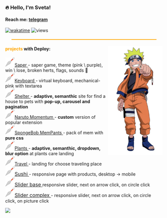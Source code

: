 ### 🔥 Hello, I'm Sveta!
#### Reach me: <a href="https://t.me/sosukii" target="_blanc">telegram</a>



[![wakatime](https://wakatime.com/badge/user/45da4036-f494-4815-8b23-dfe2521a6589.svg)](https://wakatime.com/@45da4036-f494-4815-8b23-dfe2521a6589)
![views](https://komarev.com/ghpvc/?username=sosukii&label=profile+views&color=orange)

<hr style="height: 2px; background-color: orange; margin: 20px; padding: 0;">

<div align="left" style="margin: 0; padding: 0;">
    <img height="350" alt="naruto" src="./img/naruto.png" align="right">
    <h4><span style="color: orange;">projects</span> with Deploy:</h4>
    <a href="https://rolling-scopes-school.github.io/sosukii-JSFE2023Q1/minesweeper/" target="_blanc">
        <img width="30" src="./img/kunai.png" alt="image of ninja special steel named Kunai">Saper   
    </a> - saper game, theme (pink \ purple), win \ lose, broken herts, flags, sounds 🥕
    <br>
    <a href="https://sosukii.github.io/virtual-keyboard/" target="_blanc">
        <img width="30" src="./img/kunai.png" alt="image of ninja special steel named Kunai">Keyboard   
    </a> - virtual keyboard, mechanical-pink with textarea
    <br>
    <a href="https://rolling-scopes-school.github.io/sosukii-JSFE2023Q1/shelter/" target="_blanc">
        <img width="30" src="./img/kunai.png" alt="image of ninja special steel named Kunai">Shelter    
    </a> - <strong>adaptive, semanthic</strong> site for find a house to pets with <strong>pop-up, carousel and pagination</strong>
    <br>
    <a href="https://rolling-scopes-school.github.io/sosukii-JSFEPRESCHOOL2022Q4/momentum/" target="_blanc">
        <img width="30" src="./img/kunai.png" alt="image of ninja special steel named Kunai">Naruto Momentum    
    </a> - <strong>custom</strong> version of popular extension
    <br>
    <a href="https://sosukii.github.io/cssBayan/cssBayan/index.html" target="_blanc">
        <img width="30" src="./img/kunai.png" alt="image of ninja special steel named Kunai">SpongeBob MemPants    
    </a> - pack of mem with <strong>pure css</strong>
    <br>
    <a href="https://rolling-scopes-school.github.io/sosukii-JSFEPRESCHOOL2022Q4/plants/" target="_blanc">
        <img width="30" src="./img/kunai.png" alt="image of ninja special steel named Kunai">Plants    
    </a> - <strong>adaptive, semanthic, dropdown, blur option</strong> at plants care landing
    <br>
    <a href="https://rolling-scopes-school.github.io/sosukii-JSFEPRESCHOOL2022Q2/travel/" target="_blanc">
        <img width="30" src="./img/kunai.png" alt="image of ninja special steel named Kunai">Travel    
    </a> - landing for choose traveling place
    <br>
    <a href="https://sosukii.github.io/sushi/" style="font-size: 16px;" target="_blanc">
        <img width="30" src="./img/kunai.png" alt="image of ninja special steel named Kunai">Sushi
    </a> - responsive page with products, desktop -> mobile
    <br>
    <a href="https://sosukii.github.io/slider/" style="font-size: 16px;" target="_blanc">
        <img width="30" src="./img/kunai.png" alt="image of ninja special steel named Kunai">Slider base
    </a> responsive slider, next on arrow click, on circle click
    <br>
    <a href="https://sosukii.github.io/travelSlider/" style="font-size: 16px;" target="_blanc">
        <img width="30" src="./img/kunai.png" alt="image of ninja special steel named Kunai">Slider complex 
    </a> - responsive slider, next on arrow click, on circle click, on picture click
</div>

![](https://hit.yhype.me/github/profile?user_id=65328736)
